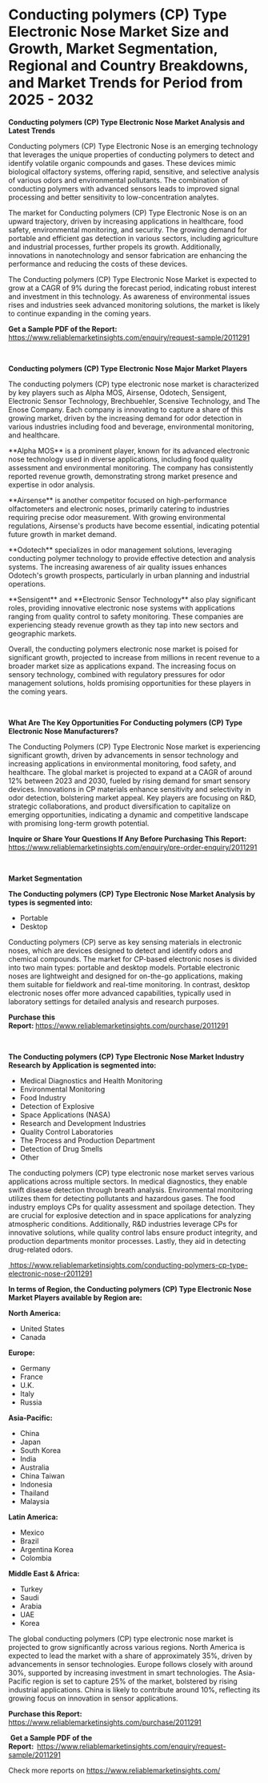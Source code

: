 <p><h1>Conducting polymers (CP) Type Electronic Nose Market Size and Growth, Market Segmentation, Regional and Country Breakdowns, and Market Trends for Period from 2025 -  2032</h1></p><p><strong>Conducting polymers (CP) Type Electronic Nose Market Analysis and Latest Trends</strong></p>
<p><p>Conducting polymers (CP) Type Electronic Nose is an emerging technology that leverages the unique properties of conducting polymers to detect and identify volatile organic compounds and gases. These devices mimic biological olfactory systems, offering rapid, sensitive, and selective analysis of various odors and environmental pollutants. The combination of conducting polymers with advanced sensors leads to improved signal processing and better sensitivity to low-concentration analytes. </p><p>The market for Conducting polymers (CP) Type Electronic Nose is on an upward trajectory, driven by increasing applications in healthcare, food safety, environmental monitoring, and security. The growing demand for portable and efficient gas detection in various sectors, including agriculture and industrial processes, further propels its growth. Additionally, innovations in nanotechnology and sensor fabrication are enhancing the performance and reducing the costs of these devices. </p><p>The Conducting polymers (CP) Type Electronic Nose Market is expected to grow at a CAGR of 9% during the forecast period, indicating robust interest and investment in this technology. As awareness of environmental issues rises and industries seek advanced monitoring solutions, the market is likely to continue expanding in the coming years.</p></p>
<p><strong>Get a Sample PDF of the Report:&nbsp;</strong> <a href="https://www.reliablemarketinsights.com/enquiry/request-sample/2011291?utm_campaign=2176&utm_medium=2&utm_source=Github&utm_content=ia&utm_term=13022025&utm_id=conducting-polymers-cp-type-electronic-nose">https://www.reliablemarketinsights.com/enquiry/request-sample/2011291</a></p>
<p>&nbsp;</p>
<p><strong>Conducting polymers (CP) Type Electronic Nose Major Market Players</strong></p>
<p><p>The conducting polymers (CP) type electronic nose market is characterized by key players such as Alpha MOS, Airsense, Odotech, Sensigent, Electronic Sensor Technology, Brechbuehler, Scensive Technology, and The Enose Company. Each company is innovating to capture a share of this growing market, driven by the increasing demand for odor detection in various industries including food and beverage, environmental monitoring, and healthcare.</p><p>**Alpha MOS** is a prominent player, known for its advanced electronic nose technology used in diverse applications, including food quality assessment and environmental monitoring. The company has consistently reported revenue growth, demonstrating strong market presence and expertise in odor analysis.</p><p>**Airsense** is another competitor focused on high-performance olfactometers and electronic noses, primarily catering to industries requiring precise odor measurement. With growing environmental regulations, Airsense's products have become essential, indicating potential future growth in market demand.</p><p>**Odotech** specializes in odor management solutions, leveraging conducting polymer technology to provide effective detection and analysis systems. The increasing awareness of air quality issues enhances Odotech's growth prospects, particularly in urban planning and industrial operations.</p><p>**Sensigent** and **Electronic Sensor Technology** also play significant roles, providing innovative electronic nose systems with applications ranging from quality control to safety monitoring. These companies are experiencing steady revenue growth as they tap into new sectors and geographic markets.</p><p>Overall, the conducting polymers electronic nose market is poised for significant growth, projected to increase from millions in recent revenue to a broader market size as applications expand. The increasing focus on sensory technology, combined with regulatory pressures for odor management solutions, holds promising opportunities for these players in the coming years.</p></p>
<p>&nbsp;</p>
<p><strong>What Are The Key Opportunities For Conducting polymers (CP) Type Electronic Nose Manufacturers?</strong></p>
<p><p>The Conducting Polymers (CP) Type Electronic Nose market is experiencing significant growth, driven by advancements in sensor technology and increasing applications in environmental monitoring, food safety, and healthcare. The global market is projected to expand at a CAGR of around 12% between 2023 and 2030, fueled by rising demand for smart sensory devices. Innovations in CP materials enhance sensitivity and selectivity in odor detection, bolstering market appeal. Key players are focusing on R&D, strategic collaborations, and product diversification to capitalize on emerging opportunities, indicating a dynamic and competitive landscape with promising long-term growth potential.</p></p>
<p><strong>Inquire or Share Your Questions If Any Before Purchasing This Report:</strong> <a href="https://www.reliablemarketinsights.com/enquiry/pre-order-enquiry/2011291?utm_campaign=2176&utm_medium=2&utm_source=Github&utm_content=ia&utm_term=13022025&utm_id=conducting-polymers-cp-type-electronic-nose">https://www.reliablemarketinsights.com/enquiry/pre-order-enquiry/2011291</a></p>
<p>&nbsp;</p>
<p><strong>Market Segmentation</strong></p>
<p><strong>The Conducting polymers (CP) Type Electronic Nose Market Analysis by types is segmented into:</strong></p>
<p><ul><li>Portable</li><li>Desktop</li></ul></p>
<p><p>Conducting polymers (CP) serve as key sensing materials in electronic noses, which are devices designed to detect and identify odors and chemical compounds. The market for CP-based electronic noses is divided into two main types: portable and desktop models. Portable electronic noses are lightweight and designed for on-the-go applications, making them suitable for fieldwork and real-time monitoring. In contrast, desktop electronic noses offer more advanced capabilities, typically used in laboratory settings for detailed analysis and research purposes.</p></p>
<p><strong>Purchase this Report:&nbsp;</strong><a href="https://www.reliablemarketinsights.com/purchase/2011291?utm_campaign=2176&utm_medium=2&utm_source=Github&utm_content=ia&utm_term=13022025&utm_id=conducting-polymers-cp-type-electronic-nose">https://www.reliablemarketinsights.com/purchase/2011291</a></p>
<p>&nbsp;</p>
<p><strong>The Conducting polymers (CP) Type Electronic Nose Market Industry Research by Application is segmented into:</strong></p>
<p><ul><li>Medical Diagnostics and Health Monitoring</li><li>Environmental Monitoring</li><li>Food Industry</li><li>Detection of Explosive</li><li>Space Applications (NASA)</li><li>Research and Development Industries</li><li>Quality Control Laboratories</li><li>The Process and Production Department</li><li>Detection of Drug Smells</li><li>Other</li></ul></p>
<p><p>The conducting polymers (CP) type electronic nose market serves various applications across multiple sectors. In medical diagnostics, they enable swift disease detection through breath analysis. Environmental monitoring utilizes them for detecting pollutants and hazardous gases. The food industry employs CPs for quality assessment and spoilage detection. They are crucial for explosive detection and in space applications for analyzing atmospheric conditions. Additionally, R&D industries leverage CPs for innovative solutions, while quality control labs ensure product integrity, and production departments monitor processes. Lastly, they aid in detecting drug-related odors.</p></p>
<p><a href="https://www.reliablemarketinsights.com/conducting-polymers-cp-type-electronic-nose-r2011291?utm_campaign=2176&utm_medium=2&utm_source=Github&utm_content=ia&utm_term=13022025&utm_id=conducting-polymers-cp-type-electronic-nose">&nbsp;https://www.reliablemarketinsights.com/conducting-polymers-cp-type-electronic-nose-r2011291</a></p>
<p><strong>In terms of Region, the Conducting polymers (CP) Type Electronic Nose Market Players available by Region are:</strong></p>
<p>
    <p> <strong> North America: </strong>
        <ul>
            <li>United States</li>
            <li>Canada</li>
        </ul>
        </p> 
    <p> <strong> Europe: </strong>
        <ul>
            <li>Germany</li>
            <li>France</li>
            <li>U.K.</li>
            <li>Italy</li>
            <li>Russia</li>
        </ul>
        </p> 
    <p> <strong> Asia-Pacific: </strong>
        <ul>
            <li>China</li>
            <li>Japan</li>
            <li>South Korea</li>
            <li>India</li>
            <li>Australia</li>
            <li>China Taiwan</li>
            <li>Indonesia</li>
            <li>Thailand</li>
            <li>Malaysia</li>
        </ul>
        </p> 
    <p> <strong> Latin America: </strong>
        <ul>
            <li>Mexico</li>
            <li>Brazil</li>
            <li>Argentina Korea</li>
            <li>Colombia</li>
        </ul>
        </p> 
    <p> <strong> Middle East & Africa: </strong>
        <ul>
            <li>Turkey</li>
            <li>Saudi</li>
            <li>Arabia</li>
            <li>UAE</li>
            <li>Korea</li>
        </ul>
    </p>
    </p>
<p><p>The global conducting polymers (CP) type electronic nose market is projected to grow significantly across various regions. North America is expected to lead the market with a share of approximately 35%, driven by advancements in sensor technologies. Europe follows closely with around 30%, supported by increasing investment in smart technologies. The Asia-Pacific region is set to capture 25% of the market, bolstered by rising industrial applications. China is likely to contribute around 10%, reflecting its growing focus on innovation in sensor applications.</p></p>
<p><strong>Purchase this Report: </strong><a href="https://www.reliablemarketinsights.com/purchase/2011291?utm_campaign=2176&utm_medium=2&utm_source=Github&utm_content=ia&utm_term=13022025&utm_id=conducting-polymers-cp-type-electronic-nose">https://www.reliablemarketinsights.com/purchase/2011291</a></p>
<p>&nbsp;<strong>Get a Sample PDF of the Report:&nbsp;&nbsp;</strong><a href="https://www.reliablemarketinsights.com/enquiry/request-sample/2011291?utm_campaign=2176&utm_medium=2&utm_source=Github&utm_content=ia&utm_term=13022025&utm_id=conducting-polymers-cp-type-electronic-nose">https://www.reliablemarketinsights.com/enquiry/request-sample/2011291</a></p>
<p><strong></strong></p>
<p>Check more reports on <a href="https://www.reliablemarketinsights.com/?utm_campaign=2176&utm_medium=2&utm_source=Github&utm_content=ia&utm_term=13022025&utm_id=conducting-polymers-cp-type-electronic-nose">https://www.reliablemarketinsights.com/</a></p>